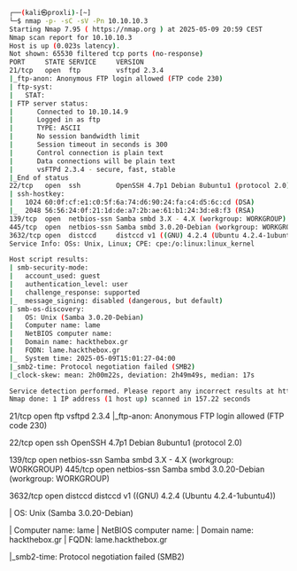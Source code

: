 
```sh
┌──(kali㉿proxli)-[~]
└─$ nmap -p- -sC -sV -Pn 10.10.10.3
Starting Nmap 7.95 ( https://nmap.org ) at 2025-05-09 20:59 CEST
Nmap scan report for 10.10.10.3
Host is up (0.023s latency).
Not shown: 65530 filtered tcp ports (no-response)
PORT     STATE SERVICE     VERSION
21/tcp   open  ftp         vsftpd 2.3.4
|_ftp-anon: Anonymous FTP login allowed (FTP code 230)
| ftp-syst: 
|   STAT: 
| FTP server status:
|      Connected to 10.10.14.9
|      Logged in as ftp
|      TYPE: ASCII
|      No session bandwidth limit
|      Session timeout in seconds is 300
|      Control connection is plain text
|      Data connections will be plain text
|      vsFTPd 2.3.4 - secure, fast, stable
|_End of status
22/tcp   open  ssh         OpenSSH 4.7p1 Debian 8ubuntu1 (protocol 2.0)
| ssh-hostkey: 
|   1024 60:0f:cf:e1:c0:5f:6a:74:d6:90:24:fa:c4:d5:6c:cd (DSA)
|_  2048 56:56:24:0f:21:1d:de:a7:2b:ae:61:b1:24:3d:e8:f3 (RSA)
139/tcp  open  netbios-ssn Samba smbd 3.X - 4.X (workgroup: WORKGROUP)
445/tcp  open  netbios-ssn Samba smbd 3.0.20-Debian (workgroup: WORKGROUP)
3632/tcp open  distccd     distccd v1 ((GNU) 4.2.4 (Ubuntu 4.2.4-1ubuntu4))
Service Info: OSs: Unix, Linux; CPE: cpe:/o:linux:linux_kernel

Host script results:
| smb-security-mode: 
|   account_used: guest
|   authentication_level: user
|   challenge_response: supported
|_  message_signing: disabled (dangerous, but default)
| smb-os-discovery: 
|   OS: Unix (Samba 3.0.20-Debian)
|   Computer name: lame
|   NetBIOS computer name: 
|   Domain name: hackthebox.gr
|   FQDN: lame.hackthebox.gr
|_  System time: 2025-05-09T15:01:27-04:00
|_smb2-time: Protocol negotiation failed (SMB2)
|_clock-skew: mean: 2h00m22s, deviation: 2h49m49s, median: 17s

Service detection performed. Please report any incorrect results at https://nmap.org/submit/ .
Nmap done: 1 IP address (1 host up) scanned in 157.22 seconds
```

21/tcp   open  ftp         vsftpd 2.3.4
|_ftp-anon: Anonymous FTP login allowed (FTP code 230)

22/tcp   open  ssh         OpenSSH 4.7p1 Debian 8ubuntu1 (protocol 2.0)

139/tcp  open  netbios-ssn Samba smbd 3.X - 4.X (workgroup: WORKGROUP)
445/tcp  open  netbios-ssn Samba smbd 3.0.20-Debian (workgroup: WORKGROUP)

3632/tcp open  distccd     distccd v1 ((GNU) 4.2.4 (Ubuntu 4.2.4-1ubuntu4))

|   OS: Unix (Samba 3.0.20-Debian)

|   Computer name: lame
|   NetBIOS computer name: 
|   Domain name: hackthebox.gr
|   FQDN: lame.hackthebox.gr

|_smb2-time: Protocol negotiation failed (SMB2)
